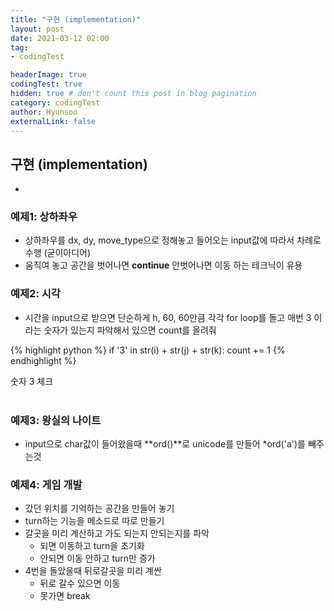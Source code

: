 ```yaml
---
title: "구현 (implementation)"
layout: post
date: 2021-03-12 02:00
tag: 
- codingTest

headerImage: true
codingTest: true
hidden: true # don't count this post in blog pagination
category: codingTest
author: Hyunsoo
externalLink: false
---
```


## 구현 (implementation)
-


### 예제1: 상하좌우
- 상하좌우를 dx, dy, move_type으로 정해놓고 들어오는 input값에 따라서 차례로 수행 (굳이아디어)
- 움직여 놓고 공간을 벗어나면 **continue** 안벗어나면 이동 하는 테크닉이 유용

### 예제2: 시각
- 시간을 input으로 받으면 단순하게 h, 60, 60만큼 각각 for loop를 돌고 매번 3 이라는 숫자가 있는지 파악해서 있으면 count를 올려줘

{% highlight python %}
if '3' in str(i) + str(j) + str(k):
    count += 1
{% endhighlight %}
<figcaption class="caption">숫자 3 체크</figcaption>
<br>

### 예제3: 왕실의 나이트
- input으로 char값이 들어왔을때 **ord()**로 unicode를 만들어 *ord('a')를 빼주는것

### 예제4: 게임 개발
- 갔던 위치를 기억하는 공간을 만들어 놓기
- turn하는 기능을 메소드로 따로 만들기
- 갈곳을 미리 계산하고 가도 되는지 안되는지를 파악 
    - 되면 이동하고 turn을 초기화
    - 안되면 이동 안하고 turn만 증가
- 4번을 돌았을때 뒤로갈곳을 미리 계싼
    - 뒤로 갈수 있으면 이동
    - 못가면 break